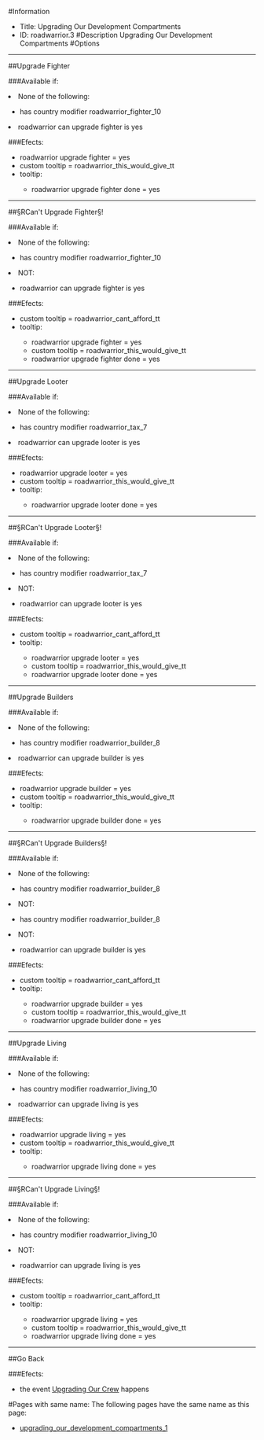 #Information
 - Title: Upgrading Our Development Compartments
 - ID: roadwarrior.3
#Description
Upgrading Our Development Compartments
#Options

___
##Upgrade Fighter

###Available if:
<li>None of the following:</li><ul><li>has country modifier roadwarrior_fighter_10</li></ul><li>roadwarrior can upgrade fighter is yes</li>

###Efects:<ul><li>roadwarrior upgrade fighter = yes</li><li>custom tooltip = roadwarrior_this_would_give_tt</li><li>tooltip:</li><ul><li>roadwarrior upgrade fighter done = yes</li></ul></ul>

___
##§RCan't Upgrade Fighter§!

###Available if:
<li>None of the following:</li><ul><li>has country modifier roadwarrior_fighter_10</li></ul><li>NOT:</li><ul><li>roadwarrior can upgrade fighter is yes</li></ul>

###Efects:<ul><li>custom tooltip = roadwarrior_cant_afford_tt</li><li>tooltip:</li><ul><li>roadwarrior upgrade fighter = yes</li><li>custom tooltip = roadwarrior_this_would_give_tt</li><li>roadwarrior upgrade fighter done = yes</li></ul></ul>

___
##Upgrade Looter

###Available if:
<li>None of the following:</li><ul><li>has country modifier roadwarrior_tax_7</li></ul><li>roadwarrior can upgrade looter is yes</li>

###Efects:<ul><li>roadwarrior upgrade looter = yes</li><li>custom tooltip = roadwarrior_this_would_give_tt</li><li>tooltip:</li><ul><li>roadwarrior upgrade looter done = yes</li></ul></ul>

___
##§RCan't Upgrade Looter§!

###Available if:
<li>None of the following:</li><ul><li>has country modifier roadwarrior_tax_7</li></ul><li>NOT:</li><ul><li>roadwarrior can upgrade looter is yes</li></ul>

###Efects:<ul><li>custom tooltip = roadwarrior_cant_afford_tt</li><li>tooltip:</li><ul><li>roadwarrior upgrade looter = yes</li><li>custom tooltip = roadwarrior_this_would_give_tt</li><li>roadwarrior upgrade looter done = yes</li></ul></ul>

___
##Upgrade Builders

###Available if:
<li>None of the following:</li><ul><li>has country modifier roadwarrior_builder_8</li></ul><li>roadwarrior can upgrade builder is yes</li>

###Efects:<ul><li>roadwarrior upgrade builder = yes</li><li>custom tooltip = roadwarrior_this_would_give_tt</li><li>tooltip:</li><ul><li>roadwarrior upgrade builder done = yes</li></ul></ul>

___
##§RCan't Upgrade Builders§!

###Available if:
<li>None of the following:</li><ul><li>has country modifier roadwarrior_builder_8</li></ul><li>NOT:</li><ul><li>has country modifier roadwarrior_builder_8</li></ul><li>NOT:</li><ul><li>roadwarrior can upgrade builder is yes</li></ul>

###Efects:<ul><li>custom tooltip = roadwarrior_cant_afford_tt</li><li>tooltip:</li><ul><li>roadwarrior upgrade builder = yes</li><li>custom tooltip = roadwarrior_this_would_give_tt</li><li>roadwarrior upgrade builder done = yes</li></ul></ul>

___
##Upgrade Living

###Available if:
<li>None of the following:</li><ul><li>has country modifier roadwarrior_living_10</li></ul><li>roadwarrior can upgrade living is yes</li>

###Efects:<ul><li>roadwarrior upgrade living = yes</li><li>custom tooltip = roadwarrior_this_would_give_tt</li><li>tooltip:</li><ul><li>roadwarrior upgrade living done = yes</li></ul></ul>

___
##§RCan't Upgrade Living§!

###Available if:
<li>None of the following:</li><ul><li>has country modifier roadwarrior_living_10</li></ul><li>NOT:</li><ul><li>roadwarrior can upgrade living is yes</li></ul>

###Efects:<ul><li>custom tooltip = roadwarrior_cant_afford_tt</li><li>tooltip:</li><ul><li>roadwarrior upgrade living = yes</li><li>custom tooltip = roadwarrior_this_would_give_tt</li><li>roadwarrior upgrade living done = yes</li></ul></ul>

___
##Go Back

###Efects:<ul><li>the event [Upgrading Our Crew](../events/upgrading_our_crew.md) happens</li></ul>


#Pages with same name:
The following pages have the same name as this page:
 - [upgrading_our_development_compartments_1](upgrading_our_development_compartments_1.md)
